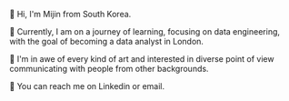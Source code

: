 🎉 Hi, I'm Mijin from South Korea.

🌱 Currently, I am on a journey of learning, focusing on data engineering, with the goal of becoming a data analyst in London.

👀 I'm in awe of every kind of art and interested in diverse point of view communicating with people from other backgrounds.

💌 You can reach me on Linkedin or email.


